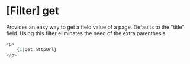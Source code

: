 # [Filter] get

Provides an easy way to get a field value of a page. Defaults to the "title" field. Using this filter eliminates the need of the extra parenthesis.

```php
<p>
    {1|get:httpUrl}
</p>
```